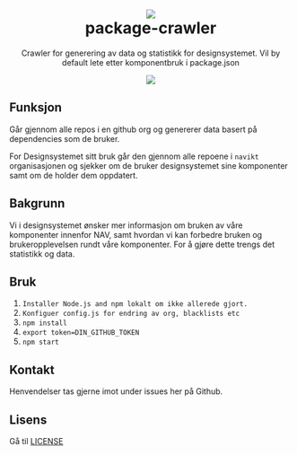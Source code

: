 <h1 align="center">
    <img src="https://www.nav.no/_/asset/no.nav.navno:1575554845/img/navno/logo.svg" />
    <br/>package-crawler
</h1>

<div align="center">
    <p>
        Crawler for generering av data og statistikk for designsystemet. Vil by default lete etter komponentbruk i package.json
    </p>
    <p>
      <a href="https://github.com/navikt/package-crawler/pulls">
          <img src="https://img.shields.io/badge/PRs-welcome-green.svg" />
      </a>
    </p>
</div>

## Funksjon

Går gjennom alle repos i en github org og genererer data basert på dependencies som de bruker.

For Designsystemet sitt bruk går den gjennom alle repoene i `navikt` organisasjonen og sjekker om de bruker designsystemet sine komponenter
samt om de holder dem oppdatert.

## Bakgrunn

Vi i designsystemet ønsker mer informasjon om bruken av våre komponenter innenfor NAV, samt hvordan vi kan forbedre bruken og brukeropplevelsen rundt våre komponenter. For å gjøre dette trengs det statistikk og data.

## Bruk

1. `Installer Node.js and npm lokalt om ikke allerede gjort.`
2. `Konfiguer config.js for endring av org, blacklists etc`
3. `npm install`
4. `export token=DIN_GITHUB_TOKEN`
5. `npm start`

## Kontakt

Henvendelser tas gjerne imot under issues her på Github.

## Lisens

Gå til [LICENSE](https://github.com/navikt/package-crawler/blob/master/LICENSE)
